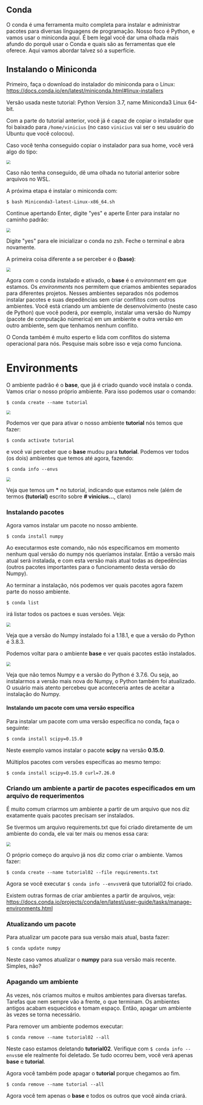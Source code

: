 ## Conda

O conda é uma ferramenta muito completa para instalar e administrar pacotes para diversas linguagens de programação. Nosso foco é Python, e vamos usar o miniconda aqui. É bem legal você dar uma olhada mais afundo do porquê usar o Conda e quais são as ferramentas que ele oferece. Aqui vamos abordar talvez só a superfície.

## Instalando o Miniconda

Primeiro, faça o download do instalador do miniconda para o Linux: https://docs.conda.io/en/latest/miniconda.html#linux-installers

Versão usada neste tutorial: Python Version 3.7, name Miniconda3 Linux 64-bit.

Com a parte do tutorial anterior, você já é capaz de copiar o instalador que foi baixado para `/home/vinicius` (no caso `vinicius` vai ser o seu usuário do Ubuntu que você colocou).

Caso você tenha conseguido copiar o instalador para sua home, você verá algo do tipo:

<img src=".\imgs\conda\conda.png" style="zoom:67%;" />

Caso não tenha conseguido, dê uma olhada no tutorial anterior sobre arquivos no WSL.

A próxima etapa é instalar o miniconda com:

`$ bash Miniconda3-latest-Linux-x86_64.sh`

Continue apertando Enter, digite "yes" e aperte Enter para instalar no caminho padrão:

<img src=".\imgs\conda\conda_02.png" style="zoom:67%;" />

Digite "yes" para ele inicializar o conda no zsh. Feche o terminal e abra novamente.

A primeira coisa diferente a se perceber é o **(base)**:

<img src=".\imgs\conda\conda_03.png" style="zoom:67%;" />

Agora com o conda instalado e ativado, o **base** é o _environment_ em que estamos. Os _environments_ nos permitem que criamos ambientes separados para diferentes projetos. Nesses ambientes separados nós podemos instalar pacotes e suas depedências sem criar conflitos com outros ambientes. Você está criando um ambiente de desenvolvimento (neste caso de Python) que você poderá, por exemplo, instalar uma versão do Numpy (pacote de computação númerica) em um ambiente e outra versão em outro ambiente, sem que tenhamos nenhum conflito.

O Conda também é muito esperto e lida com conflitos do sistema operacional para nós. Pesquise mais sobre isso e veja como funciona.

# Environments

O ambiente padrão é o **base**, que já é criado quando você instala o conda. Vamos criar o nosso próprio ambiente. Para isso podemos usar o comando:

`$ conda create --name tutorial`

<img src=".\imgs\conda\conda_04.png" style="zoom:67%;" />

Podemos ver que para ativar o nosso ambiente **tutorial** nós temos que fazer:

`$ conda activate tutorial`

e você vai perceber que o **base** mudou para **tutorial**. Podemos ver todos (os dois) ambientes que temos até agora, fazendo:

`$ conda info --envs`

<img src=".\imgs\conda\conda_05.png" style="zoom:67%;" />

Veja que temos um **\*** no tutorial, indicando que estamos nele (além de termos **(tutorial)** escrito sobre **# vinicius...**, claro)

### Instalando pacotes

Agora vamos instalar um pacote no nosso ambiente.

`$ conda install numpy`

Ao executarmos este comando, não nós especificamos em momento nenhum qual versão do numpy nós queríamos instalar. Então a versão mais atual será instalada, e com esta versão mais atual todas as depedências (outros pacotes importantes para o funcionamento desta versão do Numpy).

Ao terminar a instalação, nós podemos ver quais pacotes agora fazem parte do nosso ambiente.

`$ conda list`

irá listar todos os pactoes e suas versões. Veja:

<img src=".\imgs\conda\conda_06.png" style="zoom:67%;" />

Veja que a versão do Numpy instalado foi a 1.18.1, e que a versão do Python é 3.8.3.

Podemos voltar para o ambiente **base** e ver quais pacotes estão instalados.

<img src=".\imgs\conda\conda_07.png" style="zoom:67%;" />

Veja que não temos Numpy e a versão do Python é 3.7.6. Ou seja, ao instalarmos a versão mais nova do Numpy, o Python também foi atualizado. O usuário mais atento percebeu que aconteceria antes de aceitar a instalação do Numpy.

#### Instalando um pacote com uma versão específica

Para instalar um pacote com uma versão específica no conda, faça o seguinte:

`$ conda install scipy=0.15.0`

Neste exemplo vamos instalar o pacote **scipy** na versão **0.15.0**.

Múltiplos pacotes com versões específicas ao mesmo tempo:

`$ conda install scipy=0.15.0 curl=7.26.0`

### Criando um ambiente a partir de pacotes especificados em um arquivo de requerimentos

É muito comum criarmos um ambiente a partir de um arquivo que nos diz exatamente quais pacotes precisam ser instalados.

Se tivermos um arquivo requirements.txt que foi criado diretamente de um ambiente do conda, ele vai ter mais ou menos essa cara:

<img src=".\imgs\conda\conda_08.png" style="zoom:67%;" />

O próprio começo do arquivo já nos diz como criar o ambiente. Vamos fazer:

`$ conda create --name tutorial02 --file requirements.txt`

Agora se você executar `$ conda info --envs`verá que tutorial02 foi criado.

Existem outras formas de criar ambientes a partir de arquivos, veja: https://docs.conda.io/projects/conda/en/latest/user-guide/tasks/manage-environments.html

### Atualizando um pacote

Para atualizar um pacote para sua versão mais atual, basta fazer:

`$ conda update numpy`

Neste caso vamos atualizar o **numpy** para sua versão mais recente. Simples, não?

### Apagando um ambiente

As vezes, nós criamos muitos e muitos ambientes para diversas tarefas. Tarefas que nem sempre vão a frente, o que terminam. Os ambientes antigos acabam esquecidos e tomam espaço. Então, apagar um ambiente às vezes se torna necessário.

Para remover um ambiente podemos executar:

`$ conda remove --name tutorial02 --all`

Neste caso estamos deletando **tutorial02**. Verifique com `$ conda info --envs`se ele realmente foi deletado. Se tudo ocorreu bem, você verá apenas **base** e **tutorial**.

Agora você também pode apagar o **tutorial** porque chegamos ao fim.

`$ conda remove --name tutorial --all`

Agora você tem apenas o **base** e todos os outros que você ainda criará.
